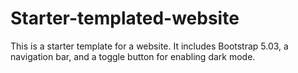 # Starter-templated-website
This is a starter template for a website. It includes Bootstrap 5.03, a navigation bar, and a toggle button for enabling dark mode.
